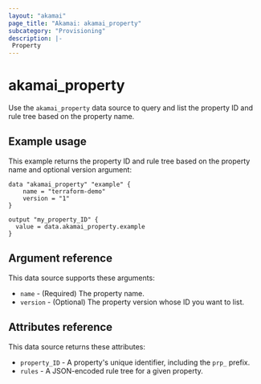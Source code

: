 ```yaml
---
layout: "akamai"
page_title: "Akamai: akamai_property"
subcategory: "Provisioning"
description: |-
 Property
---
```


# akamai_property

Use the `akamai_property` data source to query and list the property ID and rule tree based on the property name.

## Example usage

This example returns the property ID and rule tree based on the property name and optional version argument:


```hcl
data "akamai_property" "example" {
    name = "terraform-demo"
    version = "1"
}

output "my_property_ID" {
  value = data.akamai_property.example
}
```

## Argument reference

This data source supports these arguments:

* `name` - (Required) The property name.
* `version` - (Optional) The property version whose ID you want to list.

## Attributes reference

This data source returns these attributes:

* `property_ID` - A property's unique identifier, including the `prp_` prefix.
* `rules` - A JSON-encoded rule tree for a given property.
